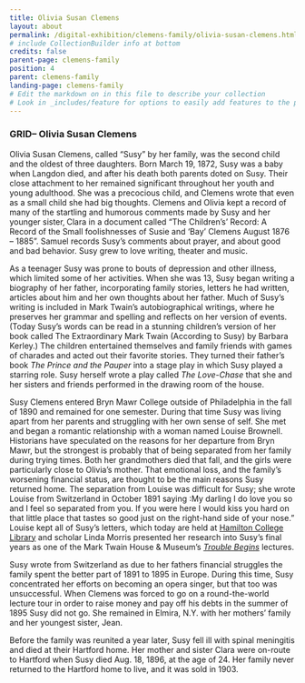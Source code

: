 ```yaml
---
title: Olivia Susan Clemens
layout: about
permalink: /digital-exhibition/clemens-family/olivia-susan-clemens.html
# include CollectionBuilder info at bottom
credits: false
parent-page: clemens-family
position: 4
parent: clemens-family
landing-page: clemens-family
# Edit the markdown on in this file to describe your collection
# Look in _includes/feature for options to easily add features to the page
---
```


### GRID– Olivia Susan Clemens
Olivia Susan Clemens, called “Susy” by her family, was the second child and the oldest of three daughters. Born March 19, 1872, Susy was a baby when Langdon died, and after his death both parents doted on Susy. Their close attachment to her remained significant throughout her youth and young adulthood. She was a precocious child, and Clemens wrote that even as a small child she had big thoughts. Clemens and Olivia kept a record of many of the startling and humorous comments made by Susy and her younger sister‚ Clara in a document called “The Children’s’ Record: A Record of the Small foolishnesses of Susie and ‘Bay’ Clemens August 1876 – 1885”. Samuel records Susy’s comments about prayer, and about good and bad behavior. Susy grew to love writing, theater and music.

As a teenager Susy was prone to bouts of depression and other illness, which limited some of her activities. When she was 13, Susy began writing a biography of her father, incorporating family stories, letters he had written, articles about him and her own thoughts about her father. Much of Susy’s writing is included in Mark Twain’s autobiographical writings, where he preserves her grammar and spelling and reflects on her version of events. (Today Susy’s words can be read in a stunning children’s version of her book called The Extraordinary Mark Twain (According to Susy) by Barbara Kerley.) The children entertained themselves and family friends with games of charades and acted out their favorite stories. They turned their father’s book *The Prince and the Pauper* into a stage play in which Susy played a starring role. Susy herself wrote a play called *The Love-Chase* that she and her sisters and friends performed in the drawing room of the house.

Susy Clemens entered Bryn Mawr College outside of Philadelphia in the fall of 1890 and remained for one semester. During that time Susy was living apart from her parents and struggling with her own sense of self. She met and began a romantic relationship with a woman named Louise Brownell. Historians have speculated on the reasons for her departure from Bryn Mawr, but the strongest is probably that of being separated from her family during trying times. Both her grandmothers died that fall, and the girls were particularly close to Olivia’s mother. That emotional loss, and the family’s worsening financial status, are thought to be the main reasons Susy returned home. The separation from Louise was difficult for Susy; she wrote Louise from Switzerland in October 1891 saying :My darling I do love you so and I feel so separated from you. If you were here I would kiss you hard on that little place that tastes so good just on the right-hand side of your nose.” Louise kept all of Susy’s letters, which today are held at [Hamilton College Library](https://litsdigital.hamilton.edu/collections/susy-clemens) and scholar Linda Morris presented her research into Susy’s final years as one of the Mark Twain House & Museum’s [*Trouble Begins*](https://youtu.be/AofyesfvQ2Q) lectures.

Susy wrote from Switzerland as due to her fathers financial struggles the family spent the better part of 1891 to 1895 in Europe. During this time, Susy concentrated her efforts on becoming an opera singer, but that too was unsuccessful. When Clemens was forced to go on a round-the-world lecture tour in order to raise money and pay off his debts in the summer of 1895 Susy did not go. She remained in Elmira, N.Y. with her mothers’ family and her youngest sister, Jean.

Before the family was reunited a year later, Susy fell ill with spinal meningitis and died at their Hartford home. Her mother and sister Clara were on-route to Hartford when Susy died Aug. 18, 1896, at the age of 24. Her family never returned to the Hartford home to live, and it was sold in 1903. 